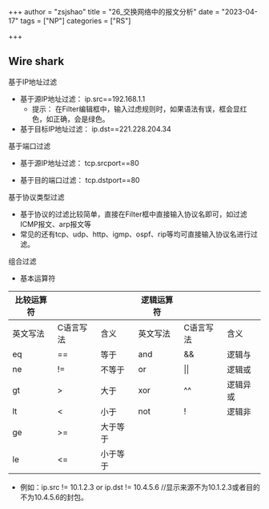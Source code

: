 +++
author = "zsjshao"
title = "26_交换网络中的报文分析"
date = "2023-04-17"
tags = ["NP"]
categories = ["RS"]

+++

## Wire shark

基于IP地址过滤

- 基于源IP地址过滤： ip.src==192.168.1.1
  - 提示： 在Filter编辑框中，输入过虑规则时，如果语法有误，框会显红色，如正确，会是绿色。
- 基于目标IP地址过滤： ip.dst==221.228.204.34

基于端口过滤

- 基于源IP地址过滤： tcp.srcport==80

- 基于目的端口过滤： tcp.dstport==80

基于协议类型过滤

- 基于协议的过滤比较简单，直接在Filter框中直接输入协议名即可，如过滤ICMP报文、arp报文等
- 常见的还有tcp、udp、http、igmp、ospf、rip等均可直接输入协议名进行过滤。

组合过滤

- 基本运算符

| 比较运算符 |           |          | 逻辑运算符 |           |          |
| ---------- | --------- | -------- | ---------- | --------- | -------- |
| 英文写法   | C语言写法 | 含义     | 英文写法   | C语言写法 | 含义     |
| eq         | ==        | 等于     | and        | &&        | 逻辑与   |
| ne         | !=        | 不等于   | or         | \|\|      | 逻辑或   |
| gt         | >         | 大于     | xor        | ^^        | 逻辑异或 |
| lt         | <         | 小于     | not        | !         | 逻辑非   |
| ge         | >=        | 大于等于 |            |           |          |
| le         | <=        | 小于等于 |            |           |          |

- 例如：ip.src != 10.1.2.3 or ip.dst != 10.4.5.6        //显示来源不为10.1.2.3或者目的不为10.4.5.6的封包。